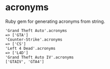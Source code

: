 # acronyms

Ruby gem for generating acronyms from string.

```
'Grand Theft Auto'.acronyms
=> ['GTA']
'Counter-Strike'.acronyms
=> ['CS']
'Left 4 Dead'.acronyms
=> ['L4D']
'Grand Theft Auto IV'.acronyms
['GTAIV', 'GTA4']
```

